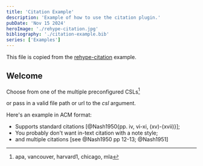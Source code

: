 ```yaml
---
title: 'Citation Example'
description: 'Example of how to use the citation plugin.'
pubDate: 'Nov 15 2024'
heroImage: './rehype-citation.jpg'
bibliography: './citation-example.bib'
series: ['Examples']
---
```


This file is copied from the [rehype-citation](https://rehype-citation.netlify.app/) example.

## Welcome

Choose from one of the multiple preconfigured CSLs[^1]
[^1]: apa, vancouver, harvard1, chicago, mla

or pass in a valid file path or url to the _csl_ argument.

Here's an example in ACM format:

- Supports standard citations [@Nash1950{pp. iv, vi-xi, (xv)-(xvii)}];
- You probably don't want in-text citation with a note style;
- and multiple citations [see @Nash1950 pp 12-13; @Nash1951]

